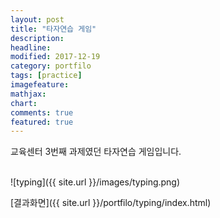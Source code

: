 ```yaml
---
layout: post
title: "타자연습 게임"
description:
headline:
modified: 2017-12-19
category: portfilo
tags: [practice]
imagefeature:
mathjax:
chart:
comments: true
featured: true
---
```


교육센터 3번째 과제였던 타자연습 게임입니다.<br><br>

![typing]({{ site.url }}/images/typing.png)

[결과화면]({{ site.url }}/portfilo/typing/index.html)

